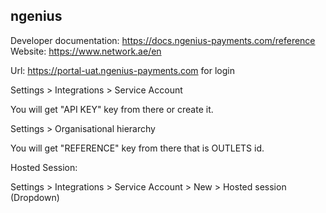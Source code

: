 ## ngenius

Developer documentation: https://docs.ngenius-payments.com/reference
Website: https://www.network.ae/en

Url: https://portal-uat.ngenius-payments.com for login

Settings > Integrations  > Service Account

You will get "API KEY" key from there or create it.


Settings > Organisational hierarchy

You will get "REFERENCE" key from there that is OUTLETS id.


Hosted Session:

Settings > Integrations  > Service Account > New > Hosted session (Dropdown)
